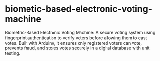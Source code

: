 # biometic-based-electronic-voting-machine
Biometric-Based Electronic Voting Machine: A secure voting system using fingerprint authentication to verify voters before allowing them to cast votes. Built with Arduino, it ensures only registered voters can vote, prevents fraud, and stores votes securely in a digital database with unit testing.
